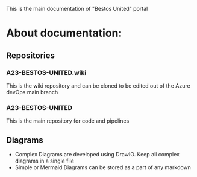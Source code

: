 This is the main documentation of "Bestos United" portal

# About documentation:

## Repositories

### A23-BESTOS-UNITED.wiki

This is the wiki repository and can be cloned to be edited out of the Azure devOps main branch

### A23-BESTOS-UNITED

This is the main repository for code and pipelines

### 

## Diagrams

* Complex Diagrams are developed using DrawIO. Keep all complex diagrams in a single file
* Simple or Mermaid Diagrams can be stored as a part of any markdown 